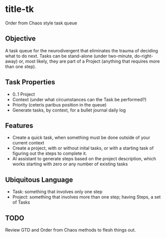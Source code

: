 # title-tk
Order from Chaos style task queue

## Objective
A task queue for the neurodivergent that eliminates the trauma of deciding what to do next. Tasks can be stand-alone (under two-minute, do-right-away) or, most likely, they are part of a Project (anything that requires more than one step).

## Task Properties
- 0..1 Project
- Context (under what circumstances can the Task be performed?)
- Priority (ceteris paribus position in the queue)
- Generate tasks, by context, for a bullet journal daily log

## Features
- Create a quick task, when something must be done outside of your current context
- Create a project, with or without inital tasks, or with a starting task of figuring out the steps to complete it.
- AI assistant to generate steps based on the project description, which works starting with zero or any number of existing tasks

## Ubiquitous Language
- Task: something that involves only one step
- Project: something that involves more than one step; having Steps, a set of Tasks

## TODO
Review GTD and Order from Chaos methods to flesh things out.
